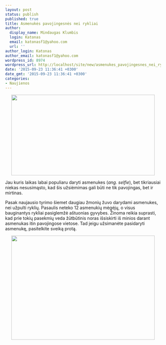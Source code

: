 ```yaml
---
layout: post
status: publish
published: true
title: Asmenukės pavojingesnės nei rykliai
author:
  display_name: Mindaugas Klumbis
  login: Katonas
  email: katonasf1@yahoo.com
  url: ''
author_login: Katonas
author_email: katonasf1@yahoo.com
wordpress_id: 8974
wordpress_url: http://localhost/site/new/asmenukes_pavojingesnes_nei_rykliai/
date: '2015-09-23 11:36:41 +0300'
date_gmt: '2015-09-23 11:36:41 +0300'
categories:
- Naujienos
---
```

<p style="text-align: center;">
	<a href="http://technews.lt/userfiles/selfieshark.jpg"><img alt="" src="http://technews.lt/userfiles/selfieshark.jpg" style="width: 464px; height: 261px;" /></a></p>
<p>
	Jau kuris laikas labai populiaru daryti asmenukes (<em>ang. selfie</em>), bet tikriausiai niekas nesusimąsto, kad &scaron;is užsiėmimas gali būti ne tik pavojingas, bet ir mirtinas.</p>
<p>
	Pasak naujausio tyrimo &scaron;iemet daugiau žmonių žuvo darydami asmenukes, nei užpulti ryklių. Pasaulis neteko 12 asmenukių mėgėjų, o visus bauginantys rykliai pasiglemžė a&scaron;tuonias gyvybes. Žinoma reikia suprasti, kad prie tokių pasekmių veda žūtbūtinis noras i&scaron;siskirti i&scaron; minios darant asmenukas itin pavojingose vietose. Tad jeigu užsimanėte pasidaryti asmenukę, pasitelkite sveiką protą.&nbsp;</p>
<p style="text-align: center;">
	<a href="http://technews.lt/userfiles/selfie vs sharks.PNG"><img alt="" src="http://technews.lt/userfiles/selfie vs sharks.PNG" style="width: 464px; height: 337px;" /></a></p>
